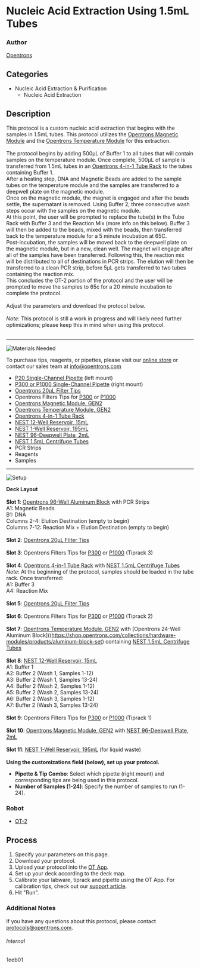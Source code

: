 # Nucleic Acid Extraction Using 1.5mL Tubes

### Author
[Opentrons](http://www.opentrons.com/)

## Categories
* Nucleic Acid Extraction & Purification
    * Nucleic Acid Extraction

## Description
This protocol is a custom nucleic acid extraction that begins with the samples in 1.5mL tubes. This protocol utilizes the [Opentrons Magnetic Module](https://shop.opentrons.com/collections/hardware-modules/products/magdeck) and the [Opentrons Temperature Module](https://shop.opentrons.com/collections/hardware-modules/products/tempdeck) for this extraction.</br>
</br>
The protocol begins by adding 500µL of Buffer 1 to all tubes that will contain samples on the temperature module. Once complete, 500µL of sample is transferred from 1.5mL tubes in an [Opentrons 4-in-1 Tube Rack](https://shop.opentrons.com/collections/verified-labware/products/tube-rack-set-1) to the tubes containing Buffer 1.</br>
After a heating step, DNA and Magnetic Beads are added to the sample tubes on the temperature module and the samples are transferred to a deepwell plate on the magnetic module.</br>
Once on the magnetic module, the magnet is engaged and after the beads settle, the supernatant is removed. Using Buffer 2, three consecutive wash steps occur with the samples on the magnetic module.</br>
At this point, the user will be prompted to replace the tube(s) in the Tube Rack with Buffer 3 and the Reaction Mix (more info on this below). Buffer 3 will then be added to the beads, mixed with the beads, then transferred back to the temperature module for a 5 minute incubation at 65C.</br>
Post-incubation, the samples will be moved back to the deepwell plate on the magnetic module, but in a new, clean well. The magnet will engage after all of the samples have been transferred. Following this, the reaction mix will be distributed to all of destinations in PCR strips. The elution will then be transferred to a clean PCR strip, before 5µL gets transferred to two tubes containing the reaction mix.</br>
This concludes the OT-2 portion of the protocol and the user will be prompted to move the samples to 65c for a 20 minute incubation to complete the protocol.</br>
</br>
Adjust the parameters and download the protocol below.</br>
</br>
*Note*: This protocol is still a work in progress and will likely need further optimizations; please keep this in mind when using this protocol.</br>
</br>

---
![Materials Needed](https://s3.amazonaws.com/opentrons-protocol-library-website/custom-README-images/001-General+Headings/materials.png)

To purchase tips, reagents, or pipettes, please visit our [online store](https://shop.opentrons.com/) or contact our sales team at [info@opentrons.com](mailto:info@opentrons.com)

* [P20 Single-Channel Pipette](https://shop.opentrons.com/collections/ot-2-pipettes/products/single-channel-electronic-pipette) (left mount)
* [P300 or P1000 Single-Channel Pipette](https://shop.opentrons.com/collections/ot-2-pipettes/products/single-channel-electronic-pipette) (right mount)
* [Opentrons 20µL Filter Tips](https://shop.opentrons.com/collections/opentrons-tips/products/opentrons-20ul-filter-tips)
* Opentrons Filters Tips for [P300](https://shop.opentrons.com/collections/opentrons-tips/products/opentrons-200ul-filter-tips) or [P1000](https://shop.opentrons.com/collections/opentrons-tips/products/opentrons-1000ul-filter-tips)
* [Opentrons Magnetic Module, GEN2](https://shop.opentrons.com/collections/hardware-modules/products/magdeck)
* [Opentrons Temperature Module, GEN2](https://shop.opentrons.com/collections/hardware-modules/products/tempdeck)
* [Opentrons 4-in-1 Tube Rack](https://shop.opentrons.com/collections/verified-labware/products/tube-rack-set-1)
* [NEST 12-Well Reservoir, 15mL](https://shop.opentrons.com/collections/verified-labware/products/nest-12-well-reservoir-15-ml)
* [NEST 1-Well Reservoir, 195mL](https://shop.opentrons.com/collections/verified-labware/products/nest-1-well-reservoir-195-ml)
* [NEST 96-Deepwell Plate, 2mL](https://shop.opentrons.com/collections/verified-labware/products/nest-0-2-ml-96-well-deep-well-plate-v-bottom)
* [NEST 1.5mL Centrifuge Tubes](https://shop.opentrons.com/collections/verified-consumables/products/nest-microcentrifuge-tubes)
* PCR Strips
* Reagents
* Samples


---
![Setup](https://s3.amazonaws.com/opentrons-protocol-library-website/custom-README-images/001-General+Headings/Setup.png)

**Deck Layout**</br>
</br>
**Slot 1**: [Opentrons 96-Well Aluminum Block](https://shop.opentrons.com/collections/hardware-modules/products/aluminum-block-set) with PCR Strips</br>
A1: Magnetic Beads</br>
B1: DNA</br>
Columns 2-4: Elution Destination (empty to begin)</br>
Columns 7-12: Reaction Mix + Elution Destination (empty to begin)</br>
</br>
**Slot 2**: [Opentrons 20µL Filter Tips](https://shop.opentrons.com/collections/opentrons-tips/products/opentrons-20ul-filter-tips)</br>
</br>
**Slot 3**: Opentrons Filters Tips for [P300](https://shop.opentrons.com/collections/opentrons-tips/products/opentrons-200ul-filter-tips) or [P1000](https://shop.opentrons.com/collections/opentrons-tips/products/opentrons-1000ul-filter-tips) (Tiprack 3)</br>
</br>
**Slot 4**: [Opentrons 4-in-1 Tube Rack](https://shop.opentrons.com/collections/verified-labware/products/tube-rack-set-1) with [NEST 1.5mL Centrifuge Tubes](https://shop.opentrons.com/collections/verified-consumables/products/nest-microcentrifuge-tubes)</br>
*Note*: At the beginning of the protocol, samples should be loaded in the tube rack. Once transferred:</br>
A1: Buffer 3</br>
A4: Reaction Mix</br>
</br>
**Slot 5**: [Opentrons 20µL Filter Tips](https://shop.opentrons.com/collections/opentrons-tips/products/opentrons-20ul-filter-tips)</br>
</br>
**Slot 6**: Opentrons Filters Tips for [P300](https://shop.opentrons.com/collections/opentrons-tips/products/opentrons-200ul-filter-tips) or [P1000](https://shop.opentrons.com/collections/opentrons-tips/products/opentrons-1000ul-filter-tips) (Tiprack 2)</br>
</br>
**Slot 7**: [Opentrons Temperature Module, GEN2](https://shop.opentrons.com/collections/hardware-modules/products/tempdeck) with [Opentrons 24-Well Aluminum Block]((https://shop.opentrons.com/collections/hardware-modules/products/aluminum-block-set) containing [NEST 1.5mL Centrifuge Tubes](https://shop.opentrons.com/collections/verified-consumables/products/nest-microcentrifuge-tubes)</br>
</br>
**Slot 8**: [NEST 12-Well Reservoir, 15mL](https://shop.opentrons.com/collections/verified-labware/products/nest-12-well-reservoir-15-ml)</br>
A1: Buffer 1</br>
A2: Buffer 2 (Wash 1, Samples 1-12)</br>
A3: Buffer 2 (Wash 1, Samples 13-24)</br>
A4: Buffer 2 (Wash 2, Samples 1-12)</br>
A5: Buffer 2 (Wash 2, Samples 13-24)</br>
A6: Buffer 2 (Wash 3, Samples 1-12)</br>
A7: Buffer 2 (Wash 3, Samples 13-24)</br>
</br>
**Slot 9**: Opentrons Filters Tips for [P300](https://shop.opentrons.com/collections/opentrons-tips/products/opentrons-200ul-filter-tips) or [P1000](https://shop.opentrons.com/collections/opentrons-tips/products/opentrons-1000ul-filter-tips) (Tiprack 1)</br>
</br>
**Slot 10**: [Opentrons Magnetic Module, GEN2](https://shop.opentrons.com/collections/hardware-modules/products/magdeck) with [NEST 96-Deepwell Plate, 2mL](https://shop.opentrons.com/collections/verified-labware/products/nest-0-2-ml-96-well-deep-well-plate-v-bottom)</br>
</br>
**Slot 11**: [NEST 1-Well Reservoir, 195mL](https://shop.opentrons.com/collections/verified-labware/products/nest-1-well-reservoir-195-ml) (for liquid waste)</br>
</br>
**Using the customizations field (below), set up your protocol.**
* **Pipette & Tip Combo**: Select which pipette (right mount) and corresponding tips are being used in this protocol.
* **Number of Samples (1-24)**: Specify the number of samples to run (1-24).


### Robot
* [OT-2](https://opentrons.com/ot-2)

## Process
1. Specify your parameters on this page.
2. Download your protocol.
3. Upload your protocol into the [OT App](https://opentrons.com/ot-app).
4. Set up your deck according to the deck map.
5. Calibrate your labware, tiprack and pipette using the OT App. For calibration tips, check out our [support article](https://support.opentrons.com/ot-2/getting-started-software-setup/deck-calibration).
6. Hit "Run".

### Additional Notes
If you have any questions about this protocol, please contact [protocols@opentrons.com](mailto:protocols@opentrons.com).

###### Internal
1eeb01
